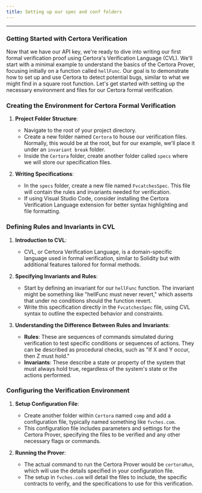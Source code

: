 ```yaml
---
title: Setting up our spec and conf folders
---
```


---

### Getting Started with Certora Verification

Now that we have our API key, we're ready to dive into writing our first formal verification proof using Certora's Verification Language (CVL). We'll start with a minimal example to understand the basics of the Certora Prover, focusing initially on a function called `hellFunc`. Our goal is to demonstrate how to set up and use Certora to detect potential bugs, similar to what we might find in a square root function. Let's get started with setting up the necessary environment and files for our Certora formal verification.

### Creating the Environment for Certora Formal Verification

1. **Project Folder Structure**:
   - Navigate to the root of your project directory.
   - Create a new folder named `Certora` to house our verification files. Normally, this would be at the root, but for our example, we'll place it under an `invariant break` folder.
   - Inside the `Certora` folder, create another folder called `specs` where we will store our specification files.

2. **Writing Specifications**:
   - In the `specs` folder, create a new file named `FvcatchesSpec`. This file will contain the rules and invariants needed for verification.
   - If using Visual Studio Code, consider installing the Certora Verification Language extension for better syntax highlighting and file formatting.

### Defining Rules and Invariants in CVL

1. **Introduction to CVL**:
   - CVL, or Certora Verification Language, is a domain-specific language used in formal verification, similar to Solidity but with additional features tailored for formal methods.

2. **Specifying Invariants and Rules**:
   - Start by defining an invariant for our `hellFunc` function. The invariant might be something like "hellFunc must never revert," which asserts that under no conditions should the function revert.
   - Write this specification directly in the `FvcatchesSpec` file, using CVL syntax to outline the expected behavior and constraints.

3. **Understanding the Difference Between Rules and Invariants**:
   - **Rules**: These are sequences of commands simulated during verification to test specific conditions or sequences of actions. They can be described as procedural checks, such as "If X and Y occur, then Z must hold."
   - **Invariants**: These describe a state or property of the system that must always hold true, regardless of the system's state or the actions performed.

### Configuring the Verification Environment

1. **Setup Configuration File**:
   - Create another folder within `Certora` named `comp` and add a configuration file, typically named something like `fvches.com`.
   - This configuration file includes parameters and settings for the Certora Prover, specifying the files to be verified and any other necessary flags or commands.

2. **Running the Prover**:
   - The actual command to run the Certora Prover would be `certoraRun`, which will use the details specified in your configuration file.
   - The setup in `fvches.com` will detail the files to include, the specific contracts to verify, and the specifications to use for this verification.

